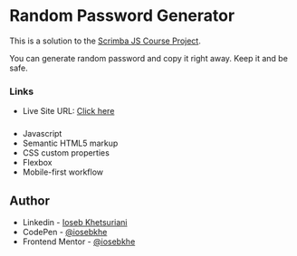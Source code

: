 # Random Password Generator

This is a solution to the [Scrimba JS Course Project](https://scrimba.com/learn/learnjavascript).

You can generate random password and copy it right away.
Keep it and be safe.


### Links

- Live Site URL: [Click here](https://randompass-iosebkhe.netlify.app/)

###

- Javascript
- Semantic HTML5 markup
- CSS custom properties
- Flexbox
- Mobile-first workflow

## Author

- Linkedin - [Ioseb Khetsuriani](https://www.linkedin.com/in/ioseb-khetsuriani-1831801b5/)
- CodePen - [@iosebkhe](https://codepen.io/iosebkhe)
- Frontend Mentor - [@iosebkhe](https://www.frontendmentor.io/profile/iosebkhe)
